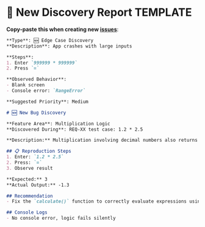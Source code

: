 # 🐞 New Discovery Report TEMPLATE
**Copy-paste this when creating new [issues](https://github.com/PLP-Database-DEPT/swt-01/issues)**:

```markdown
**Type**: 🆕 Edge Case Discovery  
**Description**: App crashes with large inputs  

**Steps**:  
1. Enter `999999 * 999999`  
2. Press `=`  

**Observed Behavior**:  
- Blank screen  
- Console error: `RangeError`  

**Suggested Priority**: Medium  

# 🆕 New Bug Discovery

**Feature Area**: Multiplication Logic  
**Discovered During**: REQ-XX test case: 1.2 * 2.5

**Description:** Multiplication involving decimal numbers also returns an incorrect result.

## 📋 Reproduction Steps  
1. Enter: `1.2 * 2.5`  
2. Press: `=`  
3. Observe result

**Expected:** 3
**Actual Output:** -1.3

## Recommendation  
- Fix the `calculate()` function to correctly evaluate expressions using `eval()` or proper parsing.

## Console Logs  
- No console error, logic fails silently
